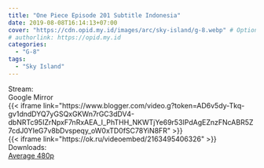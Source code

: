 ```yaml
---
title: "One Piece Episode 201 Subtitle Indonesia"
date: 2019-08-08T16:14:13+07:00
cover: "https://cdn.opid.my.id/images/arc/sky-island/g-8.webp" # Optional, cover
# authorlink: https://opid.my.id
categories:
  - "G-8"
tags:
  - "Sky Island"
---
```

<div class="ui menu violet borderless inverted">
  <div class="header item active">
        Stream:
    </div>
  <a class="active item" data-tab="google">
    <i class="google drive icon"></i> Google
  </a>
  <a class="item nounderline" data-tab="mirror">
    <i class="odnoklassniki icon"></i> Mirror
  </a>
</div>
<div class="ui bottom attached tab segment active" style="border:0 !important;" data-tab="google">
{{< iframe link="https://www.blogger.com/video.g?token=AD6v5dy-Tkq-gv1dndDYQ7yGSQxGKWn7rGC3dDV4-dbNRTc95IZrNpxF7nRxAEA_I_PhTHH_NKWTjYe69r53IPdAgEZnzFNcABR5Z7cdJ0YIeG7v8bDvspeqy_oW0xTD0fSC78YiN8FR" >}}
</div>
<div class="ui bottom attached tab segment" style="border:0 !important;" data-tab="mirror">
{{< iframe link="https://ok.ru/videoembed/2163495406326" >}}
</div>
<div class="ui menu violet borderless inverted">
  <div class="header item active">
        Downloads:
    </div>
  <a class="item nounderline" href="https://ouo.io/zz4fHK" target="_blank" rel="dofollow"><i class="google drive icon"></i>
    Average 480p</a>
</div>